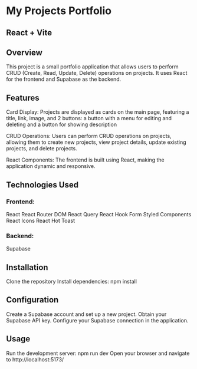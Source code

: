 # My Projects Portfolio

## React + Vite

## Overview

This project is a small portfolio application that allows users to perform CRUD (Create, Read, Update, Delete) operations on projects. It uses React for the frontend and Supabase as the backend.

## Features

Card Display: Projects are displayed as cards on the main page, featuring a title, link, image, and 2 buttons: a button with a menu for editing and deleting and a button for showing description

CRUD Operations: Users can perform CRUD operations on projects, allowing them to create new projects, view project details, update existing projects, and delete projects.

React Components: The frontend is built using React, making the application dynamic and responsive.

## Technologies Used

### Frontend:

React
React Router DOM
React Query
React Hook Form
Styled Components
React Icons
React Hot Toast

### Backend:

Supabase

## Installation

Clone the repository
Install dependencies: npm install

## Configuration

Create a Supabase account and set up a new project.
Obtain your Supabase API key.
Configure your Supabase connection in the application.

## Usage

Run the development server: npm run dev
Open your browser and navigate to http://localhost:5173/
